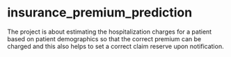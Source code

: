 # insurance_premium_prediction
The project is about estimating the hospitalization charges for a patient based on patient demographics so that the correct premium can be charged and this also helps to set a correct claim reserve upon notification.
